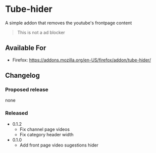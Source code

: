 # Tube-hider

A simple addon that removes the youtube's frontpage content

> This is not a ad blocker

## Available For

  - Firefox: https://addons.mozilla.org/en-US/firefox/addon/tube-hider/

## Changelog

### Proposed release

  none

### Released

- 0.1.2
  - Fix channel page videos 
  - Fix category header width
- 0.1.0
  - Add front page video sugestions hider
